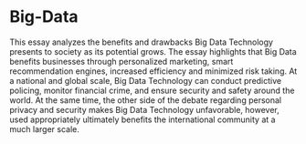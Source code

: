 # Big-Data

This essay analyzes the benefits and drawbacks Big Data Technology presents to society as its potential grows. The essay highlights that Big Data benefits businesses through personalized marketing, smart recommendation engines, increased efficiency and minimized risk taking. At a national and global scale, Big Data Technology can conduct predictive policing, monitor financial crime, and ensure security and safety around the world. At the same time, the other side of the debate regarding personal privacy and security makes Big Data Technology unfavorable, however, used appropriately ultimately benefits the international community at a much larger scale. 
